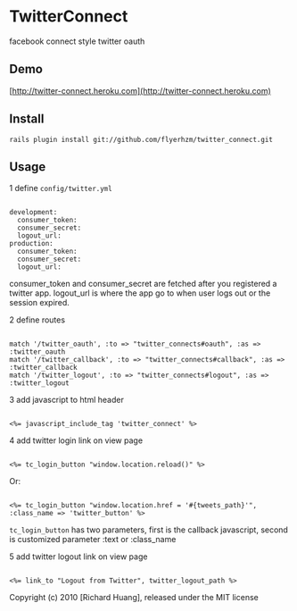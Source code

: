 # TwitterConnect

facebook connect style twitter oauth

## Demo

[http://twitter-connect.heroku.com](http://twitter-connect.heroku.com)

## Install

<pre><code>rails plugin install git://github.com/flyerhzm/twitter_connect.git</code></pre>

## Usage

1 define <code>config/twitter.yml</code>
<pre><code>
development:
  consumer_token: 
  consumer_secret: 
  logout_url: 
production:
  consumer_token: 
  consumer_secret: 
  logout_url:
</code></pre>
consumer_token and consumer_secret are fetched after you registered a twitter app.
logout_url is where the app go to when user logs out or the session expired.

2 define routes
<pre><code>
match '/twitter_oauth', :to => "twitter_connects#oauth", :as => :twitter_oauth
match '/twitter_callback', :to => "twitter_connects#callback", :as => :twitter_callback
match '/twitter_logout', :to => "twitter_connects#logout", :as => :twitter_logout
</code></pre>

3 add javascript to html header
<pre><code>
<%= javascript_include_tag 'twitter_connect' %>
</code></pre>

4 add twitter login link on view page
<pre><code>
<%= tc_login_button "window.location.reload()" %>
</code></pre>
Or:
<pre><code>
<%= tc_login_button "window.location.href = '#{tweets_path}'", :class_name => 'twitter_button' %>
</code></pre>
<code>tc_login_button</code> has two parameters, first is the callback javascript, second is customized parameter :text or :class_name

5 add twitter logout link on view page
<pre><code>
<%= link_to "Logout from Twitter", twitter_logout_path %>
</code></pre>


Copyright (c) 2010 [Richard Huang], released under the MIT license
